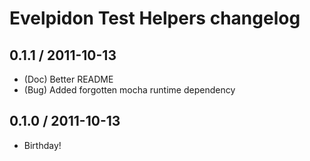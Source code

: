 # Evelpidon Test Helpers changelog

## 0.1.1 / 2011-10-13

* (Doc) Better README
* (Bug) Added forgotten mocha runtime dependency

## 0.1.0 / 2011-10-13

* Birthday!
